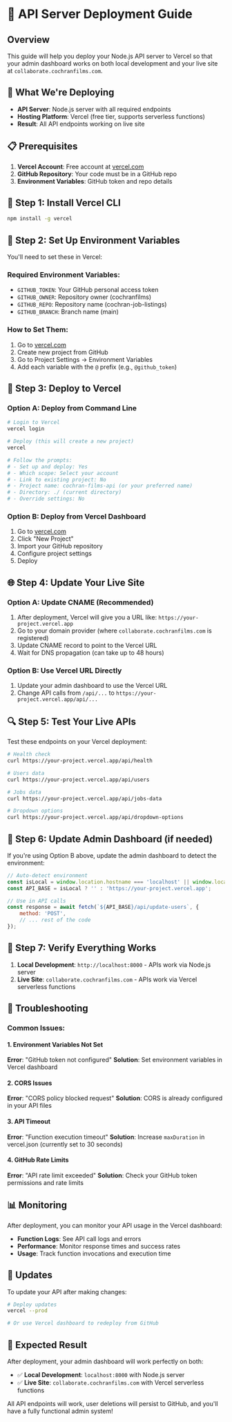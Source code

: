 # 🚀 API Server Deployment Guide

## Overview
This guide will help you deploy your Node.js API server to Vercel so that your admin dashboard works on both local development and your live site at `collaborate.cochranfilms.com`.

## 🎯 What We're Deploying
- **API Server**: Node.js server with all required endpoints
- **Hosting Platform**: Vercel (free tier, supports serverless functions)
- **Result**: All API endpoints working on live site

## 📋 Prerequisites
1. **Vercel Account**: Free account at [vercel.com](https://vercel.com)
2. **GitHub Repository**: Your code must be in a GitHub repo
3. **Environment Variables**: GitHub token and repo details

## 🔧 Step 1: Install Vercel CLI
```bash
npm install -g vercel
```

## 🔑 Step 2: Set Up Environment Variables
You'll need to set these in Vercel:

### Required Environment Variables:
- `GITHUB_TOKEN`: Your GitHub personal access token
- `GITHUB_OWNER`: Repository owner (cochranfilms)
- `GITHUB_REPO`: Repository name (cochran-job-listings)
- `GITHUB_BRANCH`: Branch name (main)

### How to Set Them:
1. Go to [vercel.com](https://vercel.com)
2. Create new project from GitHub
3. Go to Project Settings → Environment Variables
4. Add each variable with the `@` prefix (e.g., `@github_token`)

## 🚀 Step 3: Deploy to Vercel

### Option A: Deploy from Command Line
```bash
# Login to Vercel
vercel login

# Deploy (this will create a new project)
vercel

# Follow the prompts:
# - Set up and deploy: Yes
# - Which scope: Select your account
# - Link to existing project: No
# - Project name: cochran-films-api (or your preferred name)
# - Directory: ./ (current directory)
# - Override settings: No
```

### Option B: Deploy from Vercel Dashboard
1. Go to [vercel.com](https://vercel.com)
2. Click "New Project"
3. Import your GitHub repository
4. Configure project settings
5. Deploy

## 🌐 Step 4: Update Your Live Site

### Option A: Update CNAME (Recommended)
1. After deployment, Vercel will give you a URL like: `https://your-project.vercel.app`
2. Go to your domain provider (where `collaborate.cochranfilms.com` is registered)
3. Update CNAME record to point to the Vercel URL
4. Wait for DNS propagation (can take up to 48 hours)

### Option B: Use Vercel URL Directly
1. Update your admin dashboard to use the Vercel URL
2. Change API calls from `/api/...` to `https://your-project.vercel.app/api/...`

## 🔍 Step 5: Test Your Live APIs

Test these endpoints on your Vercel deployment:
```bash
# Health check
curl https://your-project.vercel.app/api/health

# Users data
curl https://your-project.vercel.app/api/users

# Jobs data
curl https://your-project.vercel.app/api/jobs-data

# Dropdown options
curl https://your-project.vercel.app/api/dropdown-options
```

## 📱 Step 6: Update Admin Dashboard (if needed)

If you're using Option B above, update the admin dashboard to detect the environment:

```javascript
// Auto-detect environment
const isLocal = window.location.hostname === 'localhost' || window.location.hostname === '127.0.0.1';
const API_BASE = isLocal ? '' : 'https://your-project.vercel.app';

// Use in API calls
const response = await fetch(`${API_BASE}/api/update-users`, {
    method: 'POST',
    // ... rest of the code
});
```

## 🎉 Step 7: Verify Everything Works

1. **Local Development**: `http://localhost:8000` - APIs work via Node.js server
2. **Live Site**: `collaborate.cochranfilms.com` - APIs work via Vercel serverless functions

## 🔧 Troubleshooting

### Common Issues:

#### 1. Environment Variables Not Set
**Error**: "GitHub token not configured"
**Solution**: Set environment variables in Vercel dashboard

#### 2. CORS Issues
**Error**: "CORS policy blocked request"
**Solution**: CORS is already configured in your API files

#### 3. API Timeout
**Error**: "Function execution timeout"
**Solution**: Increase `maxDuration` in vercel.json (currently set to 30 seconds)

#### 4. GitHub Rate Limits
**Error**: "API rate limit exceeded"
**Solution**: Check your GitHub token permissions and rate limits

## 📊 Monitoring

After deployment, you can monitor your API usage in the Vercel dashboard:
- **Function Logs**: See API call logs and errors
- **Performance**: Monitor response times and success rates
- **Usage**: Track function invocations and execution time

## 🔄 Updates

To update your API after making changes:
```bash
# Deploy updates
vercel --prod

# Or use Vercel dashboard to redeploy from GitHub
```

## 🎯 Expected Result

After deployment, your admin dashboard will work perfectly on both:
- ✅ **Local Development**: `localhost:8000` with Node.js server
- ✅ **Live Site**: `collaborate.cochranfilms.com` with Vercel serverless functions

All API endpoints will work, user deletions will persist to GitHub, and you'll have a fully functional admin system!
